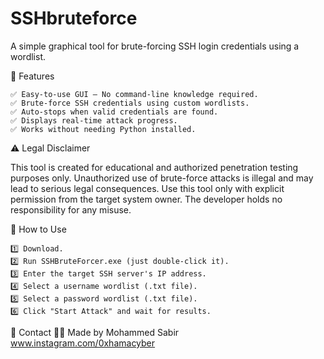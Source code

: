 # SSHbruteforce

A simple graphical tool for brute-forcing SSH login credentials using a wordlist.

🚀 Features
    
    ✅ Easy-to-use GUI – No command-line knowledge required.
    ✅ Brute-force SSH credentials using custom wordlists.
    ✅ Auto-stops when valid credentials are found.
    ✅ Displays real-time attack progress.
    ✅ Works without needing Python installed.

⚠️ Legal Disclaimer

This tool is created for educational and authorized penetration testing purposes only.
Unauthorized use of brute-force attacks is illegal and may lead to serious legal consequences.
Use this tool only with explicit permission from the target system owner.
The developer holds no responsibility for any misuse.

📌 How to Use
    
    1️⃣ Download.
    2️⃣ Run SSHBruteForcer.exe (just double-click it).
    3️⃣ Enter the target SSH server's IP address.
    4️⃣ Select a username wordlist (.txt file).
    5️⃣ Select a password wordlist (.txt file).
    6️⃣ Click "Start Attack" and wait for results.

🔗 Contact
👨‍💻 Made by Mohammed Sabir   www.instagram.com/0xhamacyber
